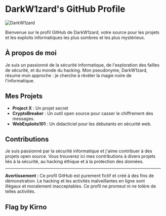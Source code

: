 # DarkW1zard's GitHub Profile

![DarkW1zard](https://avatars.githubusercontent.com/u/149482001?v=4)

Bienvenue sur le profil GitHub de DarkW1zard, votre source pour les projets et les exploits informatiques les plus sombres et les plus mystérieux. 

## À propos de moi

Je suis un passionné de la sécurité informatique, de l'exploration des failles de sécurité, et du monde du hacking. Mon pseudonyme, DarkW1zard, résume mon approche : je cherche à révéler la magie noire de l'informatique.

## Mes Projets

- **Project X** : Un projet secret
- **CryptoBreaker** : Un outil open source pour casser le chiffrement des messages.
- **WebExploits101** : Un didacticiel pour les débutants en sécurité web.

## Contributions

Je suis passionné par la sécurité informatique et j'aime contribuer à des projets open source. Vous trouverez ici mes contributions à divers projets liés à la sécurité, au hacking éthique et à la protection des données.

---

**Avertissement :** Ce profil GitHub est purement fictif et créé à des fins de démonstration. Le hacking et les activités malveillantes en ligne sont illégaux et moralement inacceptables. Ce profil ne promeut ni ne tolère de telles activités.

## Flag by Kirno
